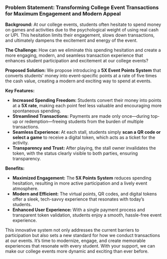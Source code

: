 ### **Problem Statement: Transforming College Event Transactions for Maximum Engagement and Modern Appeal**

**Background:**
At our college events, students often hesitate to spend money on games and activities due to the psychological weight of using real cash or UPI. This hesitation limits their engagement, slows down transactions, and ultimately dampens the excitement and energy of the event.

**The Challenge:**
How can we eliminate this spending hesitation and create a more engaging, modern, and seamless transaction experience that enhances student participation and excitement at our college events?

**Proposed Solution:**
We propose introducing a **5X Event Points System** that converts students' money into event-specific points at a rate of five times the cash value, creating a modern and exciting way to spend at events.

**Key Features:**
- **Increased Spending Freedom:** Students convert their money into points at a **5X rate**, making each point feel less valuable and encouraging more spontaneous spending.
- **Streamlined Transactions:** Payments are made only once—during top-up or redemption—freeing students from the burden of multiple transactions.
- **Seamless Experience:** At each stall, students simply **scan a QR code or select a game** to receive a digital token, which acts as a ticket for the activity.
- **Transparency and Trust:** After playing, the stall owner invalidates the token, with the status clearly visible to both parties, ensuring transparency.

**Benefits:**
- **Maximized Engagement:** The **5X Points System** reduces spending hesitation, resulting in more active participation and a lively event atmosphere.
- **Modern and Efficient:** The virtual points, QR codes, and digital tokens offer a sleek, tech-savvy experience that resonates with today’s students.
- **Enhanced User Experience:** With a single payment process and transparent token validation, students enjoy a smooth, hassle-free event experience.

This innovative system not only addresses the current barriers to participation but also sets a new standard for how we conduct transactions at our events. It’s time to modernize, engage, and create memorable experiences that resonate with every student. With your support, we can make our college events more dynamic and exciting than ever before.